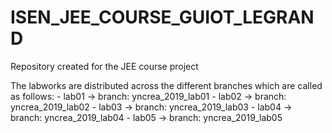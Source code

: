 # ISEN_JEE_COURSE_GUIOT_LEGRAND
Repository created for the JEE course project

The labworks are distributed across the different branches which are called as follows:
		- lab01 -> branch: yncrea_2019_lab01
		- lab02 -> branch: yncrea_2019_lab02
		- lab03 -> branch: yncrea_2019_lab03
		- lab04 -> branch: yncrea_2019_lab04
		- lab05 -> branch: yncrea_2019_lab05